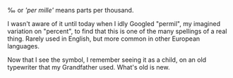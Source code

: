 <!--
.. title: TIL: ‰ is per mille
.. slug: til-per-mille
.. date: 2020-10-17 00:25:45 UTC-05:00
.. tags: til,english,math
.. category: 
.. link: 
.. description: 
.. type: text
-->

‰ or _'per mille'_ means parts per thousand.

I wasn't aware of it until today when I idly Googled "permil", my imagined
variation on "percent", to find that this is one of the many spellings of
a real thing. Rarely used in English, but more common in other European
languages.

Now that I see the symbol, I remember seeing it as a child, on an old
typewriter that my Grandfather used. What's old is new.

